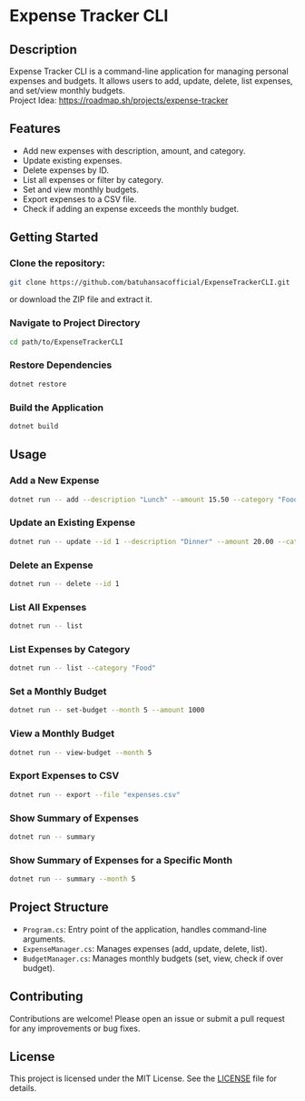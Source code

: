 # Expense Tracker CLI

## Description

Expense Tracker CLI is a command-line application for managing personal expenses and budgets. It allows users to add, update, delete, list expenses, and set/view monthly budgets.<br>
Project Idea: https://roadmap.sh/projects/expense-tracker

## Features

- Add new expenses with description, amount, and category.
- Update existing expenses.
- Delete expenses by ID.
- List all expenses or filter by category.
- Set and view monthly budgets.
- Export expenses to a CSV file.
- Check if adding an expense exceeds the monthly budget.

## Getting Started

### Clone the repository:
```bash
git clone https://github.com/batuhansacofficial/ExpenseTrackerCLI.git
```
or download the ZIP file and extract it.

### Navigate to Project Directory
```bash
cd path/to/ExpenseTrackerCLI
```

### Restore Dependencies
```bash
dotnet restore
```

### Build the Application
```bash
dotnet build
```

## Usage

### Add a New Expense
```bash
dotnet run -- add --description "Lunch" --amount 15.50 --category "Food"
```
### Update an Existing Expense
```bash
dotnet run -- update --id 1 --description "Dinner" --amount 20.00 --category "Food"
```
### Delete an Expense
```bash
dotnet run -- delete --id 1
```
### List All Expenses
```bash
dotnet run -- list
```
### List Expenses by Category
```bash
dotnet run -- list --category "Food"
```
### Set a Monthly Budget
```bash
dotnet run -- set-budget --month 5 --amount 1000
```
### View a Monthly Budget
```bash
dotnet run -- view-budget --month 5
```
### Export Expenses to CSV
```bash
dotnet run -- export --file "expenses.csv"
```
### Show Summary of Expenses
```bash
dotnet run -- summary
```
### Show Summary of Expenses for a Specific Month
```bash
dotnet run -- summary --month 5
```

## Project Structure

- `Program.cs`: Entry point of the application, handles command-line arguments.
- `ExpenseManager.cs`: Manages expenses (add, update, delete, list).
- `BudgetManager.cs`: Manages monthly budgets (set, view, check if over budget).

## Contributing

Contributions are welcome! Please open an issue or submit a pull request for any improvements or bug fixes.

## License

This project is licensed under the MIT License. See the [LICENSE](https://github.com/batuhansacofficial/ExpenseTrackerCLI/tree/master?tab=MIT-1-ov-file) file for details.

